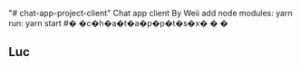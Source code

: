 "# chat-app-project-client" 
Chat app client 
By Weii
add node modules: yarn
run: yarn start
#� �c�h�a�t�a�p�p�t�s�x�
�
�
## Luc
